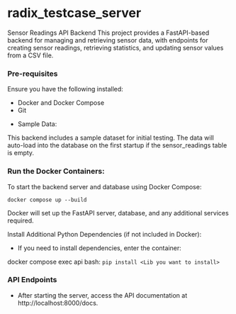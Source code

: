 # radix_testcase_server

Sensor Readings API Backend
This project provides a FastAPI-based backend for managing and retrieving sensor data, with endpoints for creating sensor readings, retrieving statistics, and updating sensor values from a CSV file.

### Pre-requisites
Ensure you have the following installed:

 - Docker and Docker Compose
 - Git

* Sample Data:

This backend includes a sample dataset for initial testing.
The data will auto-load into the database on the first startup if the sensor_readings table is empty.

### Run the Docker Containers:

To start the backend server and database using Docker Compose:

`docker compose up --build`

Docker will set up the FastAPI server, database, and any additional services required.

Install Additional Python Dependencies (if not included in Docker):

- If you need to install dependencies, enter the container:

docker compose exec api bash:
`pip install <Lib you want to install>`


### API Endpoints

* After starting the server, access the API documentation at http://localhost:8000/docs.
